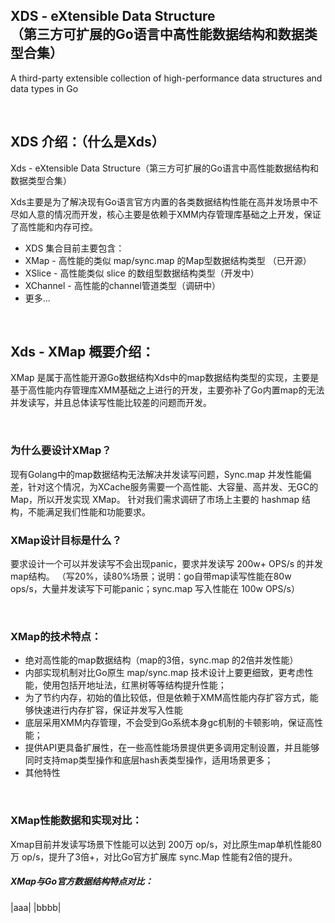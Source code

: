 ## XDS - eXtensible Data Structure <br />（第三方可扩展的Go语言中高性能数据结构和数据类型合集）

A third-party extensible collection of high-performance data structures and data types in Go

<br />

## XDS 介绍：（什么是Xds）
Xds - eXtensible Data Structure（第三方可扩展的Go语言中高性能数据结构和数据类型合集）

Xds主要是为了解决现有Go语言官方内置的各类数据结构性能在高并发场景中不尽如人意的情况而开发，核心主要是依赖于XMM内存管理库基础之上开发，保证了高性能和内存可控。

- XDS 集合目前主要包含：
- XMap - 高性能的类似 map/sync.map 的Map型数据结构类型 （已开源）
- XSlice - 高性能类似 slice 的数组型数据结构类型（开发中）
- XChannel - 高性能的channel管道类型（调研中）
- 更多...


<br />

## Xds - XMap 概要介绍：

XMap 是属于高性能开源Go数据结构Xds中的map数据结构类型的实现，主要是基于高性能内存管理库XMM基础之上进行的开发，主要弥补了Go内置map的无法并发读写，并且总体读写性能比较差的问题而开发。

<br />

### 为什么要设计XMap？

现有Golang中的map数据结构无法解决并发读写问题，Sync.map 并发性能偏差，针对这个情况，为XCache服务需要一个高性能、大容量、高并发、无GC的Map，所以开发实现 XMap。
针对我们需求调研了市场上主要的 hashmap 结构，不能满足我们性能和功能要求。
<br />


### XMap设计目标是什么？

要求设计一个可以并发读写不会出现panic，要求并发读写 200w+ OPS/s 的并发map结构。
（写20%，读80%场景；说明：go自带map读写性能在80w ops/s，大量并发读写下可能panic；sync.map 写入性能在 100w OPS/s）

<br />

### XMap的技术特点：

- 绝对高性能的map数据结构（map的3倍，sync.map 的2倍并发性能）
- 内部实现机制对比Go原生 map/sync.map 技术设计上要更细致，更考虑性能，使用包括开地址法，红黑树等等结构提升性能；
- 为了节约内存，初始的值比较低，但是依赖于XMM高性能内存扩容方式，能够快速进行内存扩容，保证并发写入性能
- 底层采用XMM内存管理，不会受到Go系统本身gc机制的卡顿影响，保证高性能；
- 提供API更具备扩展性，在一些高性能场景提供更多调用定制设置，并且能够同时支持map类型操作和底层hash表类型操作，适用场景更多；
- 其他特性

<br />

### XMap性能数据和实现对比：

Xmap目前并发读写场景下性能可以达到 200万 op/s，对比原生map单机性能80万 op/s，提升了3倍+，对比Go官方扩展库 sync.Map 性能有2倍的提升。

##### XMap与Go官方数据结构特点对比：

|aaa|
|bbbb|



